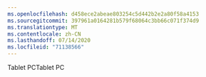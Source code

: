 ```yaml
---
ms.openlocfilehash: d458ece2abeae803254c5d442b2e2a80f58a4153
ms.sourcegitcommit: 397961a0164281b579f68064c3bb66c071f374d9
ms.translationtype: MT
ms.contentlocale: zh-CN
ms.lasthandoff: 07/14/2020
ms.locfileid: "71138566"
---
```

<span data-ttu-id="3aac1-101">Tablet PC</span><span class="sxs-lookup"><span data-stu-id="3aac1-101">Tablet PC</span></span>